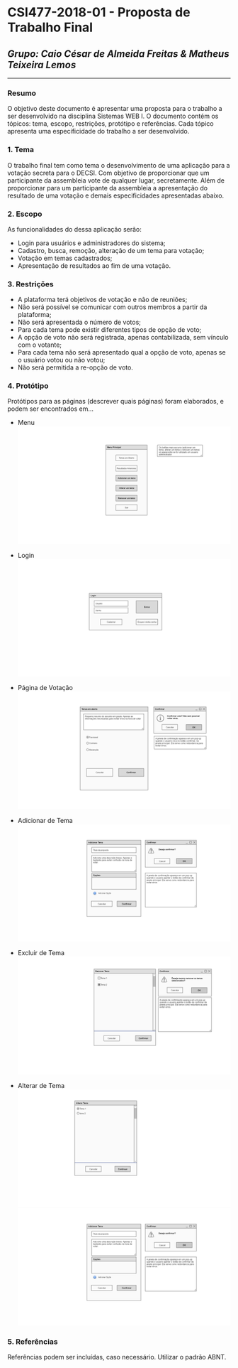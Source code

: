 # **CSI477-2018-01 - Proposta de Trabalho Final**
## *Grupo: Caio César de Almeida Freitas & Matheus Teixeira Lemos*

--------------

<!-- Descrever um resumo sobre o trabalho. -->

### Resumo
O objetivo deste documento é apresentar uma proposta para o trabalho a ser desenvolvido na disciplina Sistemas WEB I. O documento contém os tópicos: tema, escopo, restrições, protótipo e referências. Cada tópico apresenta uma especificidade do trabalho a ser desenvolvido.
<!-- Apresentar o tema. -->
### 1. Tema

  O trabalho final tem como tema o desenvolvimento de uma aplicação para a votação secreta para o DECSI. Com objetivo de proporcionar que um participante da assembleia vote de qualquer lugar, secretamente. Além de proporcionar para um participante da assembleia a apresentação do resultado de uma votação e demais especificidades apresentadas abaixo. 

<!-- Descrever e limitar o escopo da aplicação. -->
### 2. Escopo

As funcionalidades do dessa aplicação serão:
* Login para usuários e administradores do sistema;
* Cadastro, busca, remoção, alteração de um tema para votação;
* Votação em temas cadastrados;
* Apresentação de resultados ao fim de uma votação.

<!-- Apresentar restrições de funcionalidades e de escopo. -->
### 3. Restrições

* A plataforma terá objetivos de votação e não de reuniões;
* Não será possível se comunicar com outros membros a partir da plataforma;
* Não será apresentada o número de votos;
* Para cada tema pode existir diferentes tipos de opção de voto;
* A opção de voto não será registrada, apenas contabilizada, sem vínculo com o votante;
* Para cada tema não será apresentado qual a opção de voto, apenas se o usuário votou ou não votou;
* Não será permitida a re-opção de voto.


<!-- Construir alguns protótipos para a aplicação, disponibilizá-los no Github e descrever o que foi considerado. //-->
### 4. Protótipo
  Protótipos para as páginas (descrever quais páginas) foram elaborados, e podem ser encontrados em...
  * Menu
  ![Menu](https://raw.githubusercontent.com/UFOP-CSI477/2018-01-trabalho-final-votacao-secreta-para-o-decsi/master/Prototipos/Prototipos%20de%20Tela/menu.png)
  
  * Login 
  ![Login](https://raw.githubusercontent.com/UFOP-CSI477/2018-01-trabalho-final-votacao-secreta-para-o-decsi/master/Prototipos/Prototipos%20de%20Tela/main.png)
  
  * Página de Votação
    ![Votação](https://raw.githubusercontent.com/UFOP-CSI477/2018-01-trabalho-final-votacao-secreta-para-o-decsi/master/Prototipos/Prototipos%20de%20Tela/openthemes.png)
    
  * Adicionar de Tema
    ![Adição](https://raw.githubusercontent.com/UFOP-CSI477/2018-01-trabalho-final-votacao-secreta-para-o-decsi/master/Prototipos/Prototipos%20de%20Tela/addtheme.png)
    
  * Excluir de Tema
    ![Exclusão](https://raw.githubusercontent.com/UFOP-CSI477/2018-01-trabalho-final-votacao-secreta-para-o-decsi/master/Prototipos/Prototipos%20de%20Tela/removetheme.png)
    
   * Alterar de Tema
    ![Seleção](https://raw.githubusercontent.com/UFOP-CSI477/2018-01-trabalho-final-votacao-secreta-para-o-decsi/master/Prototipos/Prototipos%20de%20Tela/alterartheme.png)   
    ![Alterar](https://raw.githubusercontent.com/UFOP-CSI477/2018-01-trabalho-final-votacao-secreta-para-o-decsi/master/Prototipos/Prototipos%20de%20Tela/alterartheme2.png)
    
    
  

### 5. Referências
Referências podem ser incluídas, caso necessário. Utilizar o padrão ABNT.
